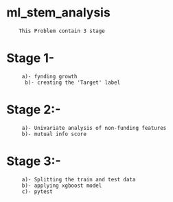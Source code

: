 # ml_stem_analysis
        This Problem contain 3 stage
# Stage 1-
         a)- fynding growth 
          b)- creating the 'Target' label
# Stage 2:-
         a)- Univariate analysis of non-funding features
         b)- mutual info score 
# Stage 3:-
         a)- Splitting the train and test data
         b)- applying xgboost model
         c)- pytest
